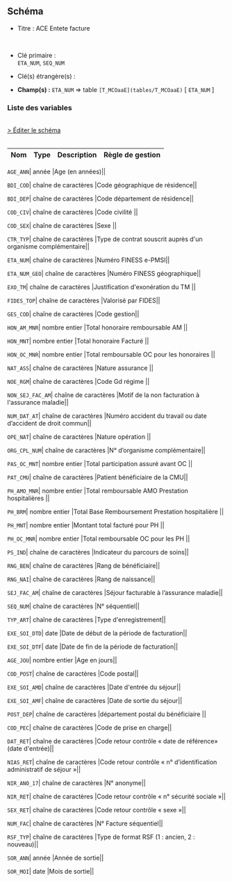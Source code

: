 ## Schéma


- Titre : ACE Entete facture
<br />


- Clé primaire : <br />`ETA_NUM`, `SEQ_NUM`<br />


- Clé(s) étrangère(s) : <br />

- **Champ(s) :** `ETA_NUM`
  => table `[T_MCOaaE](tables/T_MCOaaE)` [ `ETA_NUM` ]<br />

 
### Liste des variables
<br />
<div>
    <a href="https://gitlab.com/healthdatahub/applications-du-hdh/schema-snds/-/tree/master/schemas/T_MCOaaFASTC/T_MCOaaFASTC.json"
       target="_blank" rel="noopener noreferrer">> Éditer le schéma</a>
</div>
<br />

Nom | Type | Description | Règle de gestion
-|-|-|-



`AGE_ANN`| année |Age (en années)||

`BDI_COD`| chaîne de caractères |Code géographique de résidence||

`BDI_DEP`| chaîne de caractères |Code département de résidence||

`COD_CIV`| chaîne de caractères |Code civilité ||

`COD_SEX`| chaîne de caractères |Sexe ||

`CTR_TYP`| chaîne de caractères |Type de contrat souscrit auprès d'un organisme complémentaire||

`ETA_NUM`| chaîne de caractères |Numéro FINESS e-PMSI||

`ETA_NUM_GEO`| chaîne de caractères |Numéro FINESS géographique||

`EXO_TM`| chaîne de caractères |Justification d'exonération du TM ||

`FIDES_TOP`| chaîne de caractères |Valorisé par FIDES||

`GES_COD`| chaîne de caractères |Code gestion||

`HON_AM_MNR`| nombre entier |Total honoraire remboursable AM ||

`HON_MNT`| nombre entier |Total honoraire Facturé ||

`HON_OC_MNR`| nombre entier |Total remboursable OC pour les honoraires ||

`NAT_ASS`| chaîne de caractères |Nature assurance ||

`NOE_RGM`| chaîne de caractères |Code Gd régime ||

`NON_SEJ_FAC_AM`| chaîne de caractères |Motif de la non facturation à l'assurance maladie||

`NUM_DAT_AT`| chaîne de caractères |Numéro accident du travail ou date d’accident de droit commun||

`OPE_NAT`| chaîne de caractères |Nature opération ||

`ORG_CPL_NUM`| chaîne de caractères |N° d’organisme complémentaire||

`PAS_OC_MNT`| nombre entier |Total participation assuré avant OC ||

`PAT_CMU`| chaîne de caractères |Patient bénéficiaire de la CMU||

`PH_AMO_MNR`| nombre entier |Total remboursable AMO Prestation hospitalières ||

`PH_BRM`| nombre entier |Total Base Remboursement Prestation hospitalière ||

`PH_MNT`| nombre entier |Montant total facturé pour PH ||

`PH_OC_MNR`| nombre entier |Total remboursable OC pour les PH ||

`PS_IND`| chaîne de caractères |Indicateur du parcours de soins||

`RNG_BEN`| chaîne de caractères |Rang de bénéficiaire||

`RNG_NAI`| chaîne de caractères |Rang de naissance||

`SEJ_FAC_AM`| chaîne de caractères |Séjour facturable à l’assurance maladie||

`SEQ_NUM`| chaîne de caractères |N° séquentiel||

`TYP_ART`| chaîne de caractères |Type d'enregistrement||

`EXE_SOI_DTD`| date |Date de début de la période de facturation||

`EXE_SOI_DTF`| date |Date de fin de la période de facturation||

`AGE_JOU`| nombre entier |Age en jours||

`COD_POST`| chaîne de caractères |Code postal||

`EXE_SOI_AMD`| chaîne de caractères |Date d'entrée du séjour||

`EXE_SOI_AMF`| chaîne de caractères |Date de sortie du séjour||

`POST_DEP`| chaîne de caractères |département postal du bénéficiaire ||

`COD_PEC`| chaîne de caractères |Code de prise en charge||

`DAT_RET`| chaîne de caractères |Code retour contrôle « date de référence» (date d'entrée)||

`NIAS_RET`| chaîne de caractères |Code retour contrôle « n° d’identification administratif de séjour »||

`NIR_ANO_17`| chaîne de caractères |N° anonyme||

`NIR_RET`| chaîne de caractères |Code retour contrôle « n° sécurité sociale »||

`SEX_RET`| chaîne de caractères |Code retour contrôle « sexe »||

`NUM_FAC`| chaîne de caractères |N° Facture séquentiel||

`RSF_TYP`| chaîne de caractères |Type de format RSF (1 : ancien, 2 : nouveau)||

`SOR_ANN`| année |Année de sortie||

`SOR_MOI`| date |Mois de sortie||
